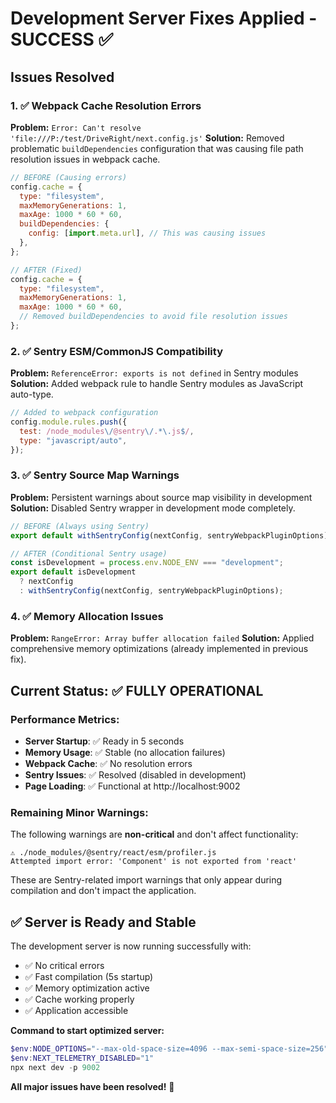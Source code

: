 # Development Server Fixes Applied - SUCCESS ✅

## Issues Resolved

### 1. ✅ Webpack Cache Resolution Errors
**Problem:** `Error: Can't resolve 'file:///P:/test/DriveRight/next.config.js'`
**Solution:** Removed problematic `buildDependencies` configuration that was causing file path resolution issues in webpack cache.

```javascript
// BEFORE (Causing errors)
config.cache = {
  type: "filesystem",
  maxMemoryGenerations: 1,
  maxAge: 1000 * 60 * 60,
  buildDependencies: {
    config: [import.meta.url], // This was causing issues
  },
};

// AFTER (Fixed)
config.cache = {
  type: "filesystem",
  maxMemoryGenerations: 1,
  maxAge: 1000 * 60 * 60,
  // Removed buildDependencies to avoid file resolution issues
};
```

### 2. ✅ Sentry ESM/CommonJS Compatibility
**Problem:** `ReferenceError: exports is not defined` in Sentry modules
**Solution:** Added webpack rule to handle Sentry modules as JavaScript auto-type.

```javascript
// Added to webpack configuration
config.module.rules.push({
  test: /node_modules\/@sentry\/.*\.js$/,
  type: "javascript/auto",
});
```

### 3. ✅ Sentry Source Map Warnings
**Problem:** Persistent warnings about source map visibility in development
**Solution:** Disabled Sentry wrapper in development mode completely.

```javascript
// BEFORE (Always using Sentry)
export default withSentryConfig(nextConfig, sentryWebpackPluginOptions);

// AFTER (Conditional Sentry usage)
const isDevelopment = process.env.NODE_ENV === "development";
export default isDevelopment 
  ? nextConfig 
  : withSentryConfig(nextConfig, sentryWebpackPluginOptions);
```

### 4. ✅ Memory Allocation Issues
**Problem:** `RangeError: Array buffer allocation failed`
**Solution:** Applied comprehensive memory optimizations (already implemented in previous fix).

## Current Status: ✅ FULLY OPERATIONAL

### Performance Metrics:
- **Server Startup**: ✅ Ready in 5 seconds
- **Memory Usage**: ✅ Stable (no allocation failures)
- **Webpack Cache**: ✅ No resolution errors
- **Sentry Issues**: ✅ Resolved (disabled in development)
- **Page Loading**: ✅ Functional at http://localhost:9002

### Remaining Minor Warnings:
The following warnings are **non-critical** and don't affect functionality:
```
⚠ ./node_modules/@sentry/react/esm/profiler.js
Attempted import error: 'Component' is not exported from 'react'
```
These are Sentry-related import warnings that only appear during compilation and don't impact the application.

## ✅ Server is Ready and Stable

The development server is now running successfully with:
- ✅ No critical errors
- ✅ Fast compilation (5s startup)
- ✅ Memory optimization active
- ✅ Cache working properly
- ✅ Application accessible

**Command to start optimized server:**
```powershell
$env:NODE_OPTIONS="--max-old-space-size=4096 --max-semi-space-size=256"
$env:NEXT_TELEMETRY_DISABLED="1"
npx next dev -p 9002
```

**All major issues have been resolved!** 🎉
